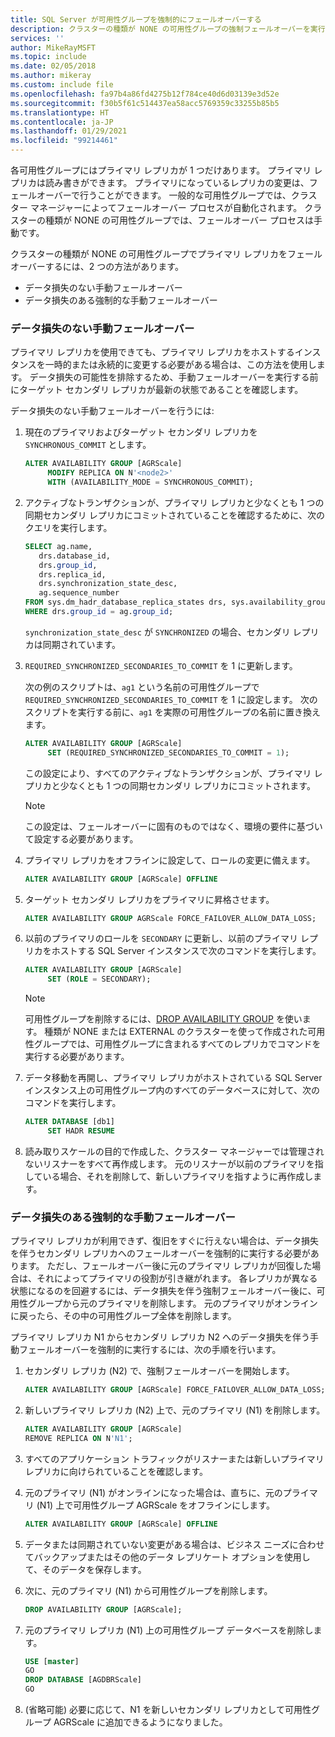 ```yaml
---
title: SQL Server が可用性グループを強制的にフェールオーバーする
description: クラスターの種類が NONE の可用性グループの強制フェールオーバーを実行する
services: ''
author: MikeRayMSFT
ms.topic: include
ms.date: 02/05/2018
ms.author: mikeray
ms.custom: include file
ms.openlocfilehash: fa97b4a86fd4275b12f784ce40d6d03139e3d52e
ms.sourcegitcommit: f30b5f61c514437ea58acc5769359c33255b85b5
ms.translationtype: HT
ms.contentlocale: ja-JP
ms.lasthandoff: 01/29/2021
ms.locfileid: "99214461"
---
```

各可用性グループにはプライマリ レプリカが 1 つだけあります。 プライマリ レプリカは読み書きができます。 プライマリになっているレプリカの変更は、フェールオーバーで行うことができます。 一般的な可用性グループでは、クラスター マネージャーによってフェールオーバー プロセスが自動化されます。 クラスターの種類が NONE の可用性グループでは、フェールオーバー プロセスは手動です。

クラスターの種類が NONE の可用性グループでプライマリ レプリカをフェールオーバーするには、2 つの方法があります。

- データ損失のない手動フェールオーバー
- データ損失のある強制的な手動フェールオーバー


### <a name="manual-failover-without-data-loss"></a>データ損失のない手動フェールオーバー

プライマリ レプリカを使用できても、プライマリ レプリカをホストするインスタンスを一時的または永続的に変更する必要がある場合は、この方法を使用します。
データ損失の可能性を排除するため、手動フェールオーバーを実行する前にターゲット セカンダリ レプリカが最新の状態であることを確認します。

データ損失のない手動フェールオーバーを行うには:

1. 現在のプライマリおよびターゲット セカンダリ レプリカを `SYNCHRONOUS_COMMIT` とします。

   ```SQL
   ALTER AVAILABILITY GROUP [AGRScale] 
        MODIFY REPLICA ON N'<node2>' 
        WITH (AVAILABILITY_MODE = SYNCHRONOUS_COMMIT);
   ```

1. アクティブなトランザクションが、プライマリ レプリカと少なくとも 1 つの同期セカンダリ レプリカにコミットされていることを確認するために、次のクエリを実行します。

   ```SQL
   SELECT ag.name, 
      drs.database_id, 
      drs.group_id, 
      drs.replica_id, 
      drs.synchronization_state_desc, 
      ag.sequence_number
   FROM sys.dm_hadr_database_replica_states drs, sys.availability_groups ag
   WHERE drs.group_id = ag.group_id; 
   ```

   `synchronization_state_desc` が `SYNCHRONIZED` の場合、セカンダリ レプリカは同期されています。

1. `REQUIRED_SYNCHRONIZED_SECONDARIES_TO_COMMIT` を 1 に更新します。

   次の例のスクリプトは、`ag1` という名前の可用性グループで `REQUIRED_SYNCHRONIZED_SECONDARIES_TO_COMMIT` を 1 に設定します。 次のスクリプトを実行する前に、`ag1` を実際の可用性グループの名前に置き換えます。

   ```SQL
   ALTER AVAILABILITY GROUP [AGRScale] 
        SET (REQUIRED_SYNCHRONIZED_SECONDARIES_TO_COMMIT = 1);
   ```

   この設定により、すべてのアクティブなトランザクションが、プライマリ レプリカと少なくとも 1 つの同期セカンダリ レプリカにコミットされます。
   >[!NOTE]
   >この設定は、フェールオーバーに固有のものではなく、環境の要件に基づいて設定する必要があります。

1. プライマリ レプリカをオフラインに設定して、ロールの変更に備えます。 

   ```SQL
   ALTER AVAILABILITY GROUP [AGRScale] OFFLINE
   ```

1. ターゲット セカンダリ レプリカをプライマリに昇格させます。

   ```SQL
   ALTER AVAILABILITY GROUP AGRScale FORCE_FAILOVER_ALLOW_DATA_LOSS; 
   ```

1. 以前のプライマリのロールを `SECONDARY` に更新し、以前のプライマリ レプリカをホストする SQL Server インスタンスで次のコマンドを実行します。

   ```SQL
   ALTER AVAILABILITY GROUP [AGRScale] 
        SET (ROLE = SECONDARY); 
   ```

   > [!NOTE]
   > 可用性グループを削除するには、[DROP AVAILABILITY GROUP](../t-sql/statements/drop-availability-group-transact-sql.md) を使います。 種類が NONE または EXTERNAL のクラスターを使って作成された可用性グループでは、可用性グループに含まれるすべてのレプリカでコマンドを実行する必要があります。

1. データ移動を再開し、プライマリ レプリカがホストされている SQL Server インスタンス上の可用性グループ内のすべてのデータベースに対して、次のコマンドを実行します。

   ```SQL
   ALTER DATABASE [db1]
        SET HADR RESUME
   ```

1. 読み取りスケールの目的で作成した、クラスター マネージャーでは管理されないリスナーをすべて再作成します。 元のリスナーが以前のプライマリを指している場合、それを削除して、新しいプライマリを指すように再作成します。

### <a name="forced-manual-failover-with-data-loss"></a>データ損失のある強制的な手動フェールオーバー

プライマリ レプリカが利用できず、復旧をすぐに行えない場合は、データ損失を伴うセカンダリ レプリカへのフェールオーバーを強制的に実行する必要があります。 ただし、フェールオーバー後に元のプライマリ レプリカが回復した場合は、それによってプライマリの役割が引き継がれます。 各レプリカが異なる状態になるのを回避するには、データ損失を伴う強制フェールオーバー後に、可用性グループから元のプライマリを削除します。 元のプライマリがオンラインに戻ったら、その中の可用性グループ全体を削除します。 

プライマリ レプリカ N1 からセカンダリ レプリカ N2 へのデータ損失を伴う手動フェールオーバーを強制的に実行するには、次の手順を行います。 

1. セカンダリ レプリカ (N2) で、強制フェールオーバーを開始します。 

    ```SQL
    ALTER AVAILABILITY GROUP [AGRScale] FORCE_FAILOVER_ALLOW_DATA_LOSS;
    ```
    
1. 新しいプライマリ レプリカ (N2) 上で、元のプライマリ (N1) を削除します。 

    ```SQL
    ALTER AVAILABILITY GROUP [AGRScale]
    REMOVE REPLICA ON N'N1';
    ```
    
1. すべてのアプリケーション トラフィックがリスナーまたは新しいプライマリ レプリカに向けられていることを確認します。 
1. 元のプライマリ (N1) がオンラインになった場合は、直ちに、元のプライマリ (N1) 上で可用性グループ AGRScale をオフラインにします。

   ```SQL
   ALTER AVAILABILITY GROUP [AGRScale] OFFLINE
   ```
1. データまたは同期されていない変更がある場合は、ビジネス ニーズに合わせてバックアップまたはその他のデータ レプリケート オプションを使用して、そのデータを保存します。     
1. 次に、元のプライマリ (N1) から可用性グループを削除します。

    ```SQL
    DROP AVAILABILITY GROUP [AGRScale];
    ```
1. 元のプライマリ レプリカ (N1) 上の可用性グループ データベースを削除します。 

    ```SQL
    USE [master]
    GO
    DROP DATABASE [AGDBRScale]
    GO
    ```
    
 1. (省略可能) 必要に応じて、N1 を新しいセカンダリ レプリカとして可用性グループ AGRScale に追加できるようになりました。
